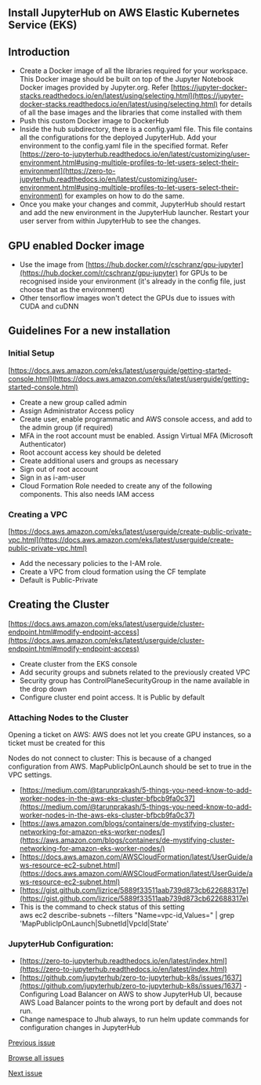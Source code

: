 ## Install JupyterHub on AWS Elastic Kubernetes Service (EKS)

Introduction
------------

*   Create a Docker image of all the libraries required for your workspace. This Docker image should be built on top of the Jupyter Notebook Docker images provided by Jupyter.org. Refer [https://jupyter-docker-stacks.readthedocs.io/en/latest/using/selecting.html](https://jupyter-docker-stacks.readthedocs.io/en/latest/using/selecting.html) for details of all the base images and the libraries that come installed with them
*   Push this custom Docker image to DockerHub
*   Inside the hub subdirectory, there is a config.yaml file. This file contains all the configurations for the deployed JupyterHub. Add your environment to the config.yaml file in the specified format. Refer [https://zero-to-jupyterhub.readthedocs.io/en/latest/customizing/user-environment.html#using-multiple-profiles-to-let-users-select-their-environment](https://zero-to-jupyterhub.readthedocs.io/en/latest/customizing/user-environment.html#using-multiple-profiles-to-let-users-select-their-environment) for examples on how to do the same.
*   Once you make your changes and commit, JupyterHub should restart and add the new environment in the JupyterHub launcher. Restart your user server from within JupyterHub to see the changes.

GPU enabled Docker image
------------------------

*   Use the image from [https://hub.docker.com/r/cschranz/gpu-jupyter](https://hub.docker.com/r/cschranz/gpu-jupyter) for GPUs to be recognised inside your environment (it's already in the config file, just choose that as the environment)
*   Other tensorflow images won't detect the GPUs due to issues with CUDA and cuDNN

Guidelines For a new installation
---------------------------------

### Initial Setup

[https://docs.aws.amazon.com/eks/latest/userguide/getting-started-console.html](https://docs.aws.amazon.com/eks/latest/userguide/getting-started-console.html)

*   Create a new group called admin
*   Assign Administrator Access policy
*   Create user, enable programmatic and AWS console access, and add to the admin group (if required)
*   MFA in the root account must be enabled. Assign Virtual MFA (Microsoft Authenticator)
*   Root account access key should be deleted
*   Create additional users and groups as necessary
*   Sign out of root account
*   Sign in as i-am-user
*   Cloud Formation Role needed to create any of the following components. This also needs IAM access

### Creating a VPC

[https://docs.aws.amazon.com/eks/latest/userguide/create-public-private-vpc.html](https://docs.aws.amazon.com/eks/latest/userguide/create-public-private-vpc.html)

*   Add the necessary policies to the I-AM role.
*   Create a VPC from cloud formation using the CF template
*   Default is Public-Private

Creating the Cluster
--------------------

[https://docs.aws.amazon.com/eks/latest/userguide/cluster-endpoint.html#modify-endpoint-access](https://docs.aws.amazon.com/eks/latest/userguide/cluster-endpoint.html#modify-endpoint-access)

*   Create cluster from the EKS console
*   Add security groups and subnets related to the previously created VPC
*   Security group has ControlPlaneSecurityGroup in the name available in the drop down
*   Configure cluster end point access. It is Public by default

### Attaching Nodes to the Cluster

Opening a ticket on AWS: AWS does not let you create GPU instances, so a ticket must be created for this

Nodes do not connect to cluster: This is because of a changed configuration from AWS. MapPublicIpOnLaunch should be set to true in the VPC settings.

*   [https://medium.com/@tarunprakash/5-things-you-need-know-to-add-worker-nodes-in-the-aws-eks-cluster-bfbcb9fa0c37](https://medium.com/@tarunprakash/5-things-you-need-know-to-add-worker-nodes-in-the-aws-eks-cluster-bfbcb9fa0c37)
*   [https://aws.amazon.com/blogs/containers/de-mystifying-cluster-networking-for-amazon-eks-worker-nodes/](https://aws.amazon.com/blogs/containers/de-mystifying-cluster-networking-for-amazon-eks-worker-nodes/)
*   [https://docs.aws.amazon.com/AWSCloudFormation/latest/UserGuide/aws-resource-ec2-subnet.html](https://docs.aws.amazon.com/AWSCloudFormation/latest/UserGuide/aws-resource-ec2-subnet.html)
*   [https://gist.github.com/lizrice/5889f33511aab739d873cb622688317e](https://gist.github.com/lizrice/5889f33511aab739d873cb622688317e)
*   This is the command to check status of this setting  
    aws ec2 describe-subnets --filters "Name=vpc-id,Values=" | grep 'MapPublicIpOnLaunch|SubnetId|VpcId|State'

### JupyterHub Configuration:

*   [https://zero-to-jupyterhub.readthedocs.io/en/latest/index.html](https://zero-to-jupyterhub.readthedocs.io/en/latest/index.html)
*   [https://github.com/jupyterhub/zero-to-jupyterhub-k8s/issues/1637](https://github.com/jupyterhub/zero-to-jupyterhub-k8s/issues/1637) - Configuring Load Balancer on AWS to show JupyterHub UI, because   AWS Load Balancer points to the wrong port by default and does not run.
*   Change namespace to Jhub always, to run helm update commands for configuration changes in JupyterHub

[Previous issue](https://sudhanva-narayana.ghost.io/a-tool-that-automatically-selects-cheapest-cloud-platform-for-running-your-ml-code/)

[Browse all issues](https://sudhanva-narayana.ghost.io/page/2)

[Next issue](https://sudhanva-narayana.ghost.io/leaving-pixxel/)